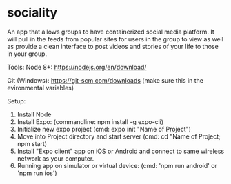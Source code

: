 # sociality
An app that allows groups to have containerized social media platform. It will pull in the feeds from popular sites for users in the group to view as well as provide a clean interface to post videos and stories of your life to those in your group.



Tools:
Node 8+: https://nodejs.org/en/download/

Git (Windows): https://git-scm.com/downloads (make sure this in the evironmental variables)

Setup: 
1. Install Node
2. Install Expo: (commandline: npm install -g expo-cli)
3. Initialize new expo project (cmd: expo init "Name of Project")
4. Move into Project directory and start server (cmd: cd "Name of Project; npm start)
5. Install "Expo client" app on iOS or Android and connect to same wireless network as your computer.
6. Running app on simulator or virtual device: (cmd: 'npm run android' or 'npm run ios')
